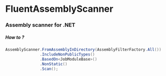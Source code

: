 # FluentAssemblyScanner

### Assembly scanner for .NET

##### How to ?

```csharp
AssemblyScanner.FromAssemblyInDirectory(AssemblyFilterFactory.All())
               .IncludeNonPublicTypes()
               .BasedOn<JobModuleBase>()
               .NonStatic()
               .Scan();
```
